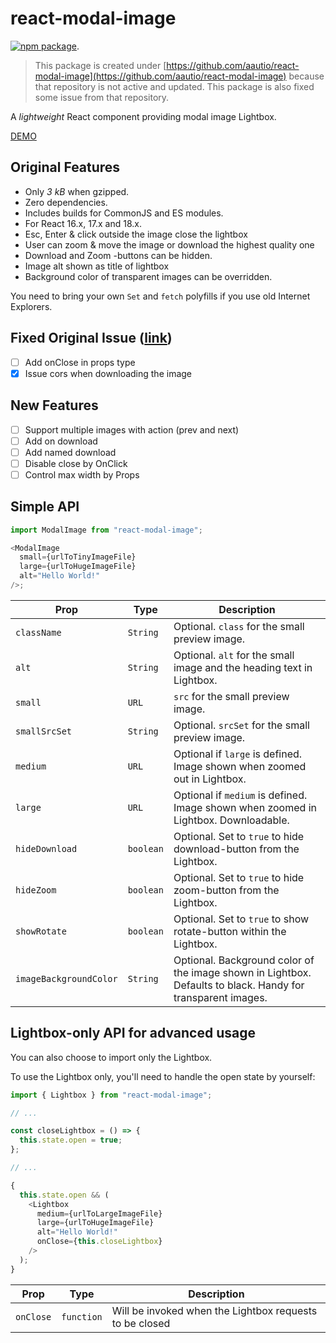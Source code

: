 # react-modal-image

[![npm package][npm-badge]][npm].

> This package is created under [https://github.com/aautio/react-modal-image](https://github.com/aautio/react-modal-image) because that repository is not active and updated. This package is also fixed some issue from that repository.

A _lightweight_ React component providing modal image Lightbox.

[DEMO](https://didikmulyadi.github.io/react-modal-image/)

## Original Features

- Only _3 kB_ when gzipped.
- Zero dependencies.
- Includes builds for CommonJS and ES modules.
- For React 16.x, 17.x and 18.x.
- Esc, Enter & click outside the image close the lightbox
- User can zoom & move the image or download the highest quality one
- Download and Zoom -buttons can be hidden.
- Image alt shown as title of lightbox
- Background color of transparent images can be overridden.

You need to bring your own `Set` and `fetch` polyfills if you use old Internet Explorers.

## Fixed Original Issue ([link](https://github.com/aautio/react-modal-image/issues))

- [ ] Add onClose in props type
- [x] Issue cors when downloading the image

## New Features

- [ ] Support multiple images with action (prev and next)
- [ ] Add on download
- [ ] Add named download
- [ ] Disable close by OnClick
- [ ] Control max width by Props

## Simple API

```js
import ModalImage from "react-modal-image";

<ModalImage
  small={urlToTinyImageFile}
  large={urlToHugeImageFile}
  alt="Hello World!"
/>;
```

| Prop                   | Type      | Description                                                                                                   |
| ---------------------- | --------- | ------------------------------------------------------------------------------------------------------------- |
| `className`            | `String`  | Optional. `class` for the small preview image.                                                                |
| `alt`                  | `String`  | Optional. `alt` for the small image and the heading text in Lightbox.                                         |
| `small`                | `URL`     | `src` for the small preview image.                                                                            |
| `smallSrcSet`          | `String`  | Optional. `srcSet` for the small preview image.                                                               |
| `medium`               | `URL`     | Optional if `large` is defined. Image shown when zoomed out in Lightbox.                                      |
| `large`                | `URL`     | Optional if `medium` is defined. Image shown when zoomed in Lightbox. Downloadable.                           |
| `hideDownload`         | `boolean` | Optional. Set to `true` to hide download-button from the Lightbox.                                            |
| `hideZoom`             | `boolean` | Optional. Set to `true` to hide zoom-button from the Lightbox.                                                |
| `showRotate`           | `boolean` | Optional. Set to `true` to show rotate-button within the Lightbox.                                            |
| `imageBackgroundColor` | `String`  | Optional. Background color of the image shown in Lightbox. Defaults to black. Handy for transparent images.   |

## Lightbox-only API for advanced usage

You can also choose to import only the Lightbox.

To use the Lightbox only, you'll need to handle the open state by yourself:

```js
import { Lightbox } from "react-modal-image";

// ...

const closeLightbox = () => {
  this.state.open = true;
};

// ...

{
  this.state.open && (
    <Lightbox
      medium={urlToLargeImageFile}
      large={urlToHugeImageFile}
      alt="Hello World!"
      onClose={this.closeLightbox}
    />
  );
}
```

| Prop      | Type       | Description                                             |
| --------- | ---------- | ------------------------------------------------------- |
| `onClose` | `function` | Will be invoked when the Lightbox requests to be closed |

[npm-badge]: https://img.shields.io/npm/v/react-modal-image.svg
[npm]: https://www.npmjs.org/package/react-modal-image
